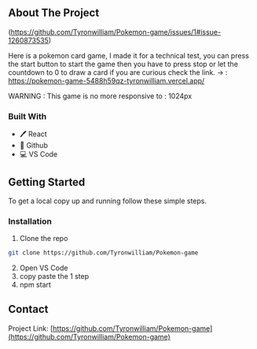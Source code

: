 
<!-- ABOUT THE PROJECT -->
## About The Project
(https://github.com/Tyronwilliam/Pokemon-game/issues/1#issue-1260873535)


Here is a pokemon card game, I made it for a technical test, you can press the start button to start the game then you have to press stop or let the countdown to 0 to draw a card if you are curious check the link.  -> : https://pokemon-game-5488h59qz-tyronwilliam.vercel.app/

WARNING : This game is no more responsive to : 1024px

### Built With

* 🖊️ React
* 🐙 Github
* 💻 VS Code

<!-- GETTING STARTED -->
## Getting Started

To get a local copy up and running follow these simple steps.

### Installation
 
1. Clone the repo
```sh
git clone https://github.com/Tyronwilliam/Pokemon-game
```
2. Open VS Code
3. copy paste the 1 step
3. npm start



<!-- CONTACT -->
## Contact

Project Link: [https://github.com/Tyronwilliam/Pokemon-game](https://github.com/Tyronwilliam/Pokemon-game)












